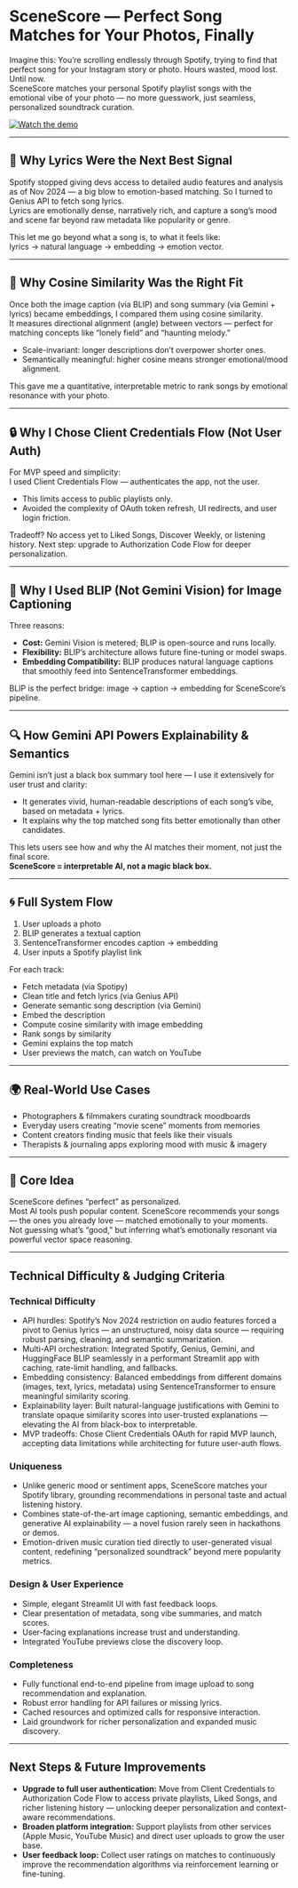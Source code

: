 # SceneScore — Perfect Song Matches for Your Photos, Finally

Imagine this: You’re scrolling endlessly through Spotify, trying to find that perfect song for your Instagram story or photo. Hours wasted, mood lost. Until now.  
SceneScore matches your personal Spotify playlist songs with the emotional vibe of your photo — no more guesswork, just seamless, personalized soundtrack curation.

[![Watch the demo](https://i.vimeocdn.com/video/your-thumbnail-image.jpg)](https://vimeo.com/1102849578)

---

## 🎤 Why Lyrics Were the Next Best Signal

Spotify stopped giving devs access to detailed audio features and analysis as of Nov 2024 — a big blow to emotion-based matching. So I turned to Genius API to fetch song lyrics.  
Lyrics are emotionally dense, narratively rich, and capture a song’s mood and scene far beyond raw metadata like popularity or genre.

This let me go beyond what a song is, to what it feels like:  
lyrics → natural language → embedding → emotion vector.

---

## 📐 Why Cosine Similarity Was the Right Fit

Once both the image caption (via BLIP) and song summary (via Gemini + lyrics) became embeddings, I compared them using cosine similarity.  
It measures directional alignment (angle) between vectors — perfect for matching concepts like “lonely field” and “haunting melody.”

- Scale-invariant: longer descriptions don’t overpower shorter ones.
- Semantically meaningful: higher cosine means stronger emotional/mood alignment.

This gave me a quantitative, interpretable metric to rank songs by emotional resonance with your photo.

---

## 🔒 Why I Chose Client Credentials Flow (Not User Auth)

For MVP speed and simplicity:  
I used Client Credentials Flow — authenticates the app, not the user.

- This limits access to public playlists only.
- Avoided the complexity of OAuth token refresh, UI redirects, and user login friction.

Tradeoff? No access yet to Liked Songs, Discover Weekly, or listening history. Next step: upgrade to Authorization Code Flow for deeper personalization.

---

## 🤖 Why I Used BLIP (Not Gemini Vision) for Image Captioning

Three reasons:

- **Cost:** Gemini Vision is metered; BLIP is open-source and runs locally.
- **Flexibility:** BLIP’s architecture allows future fine-tuning or model swaps.
- **Embedding Compatibility:** BLIP produces natural language captions that smoothly feed into SentenceTransformer embeddings.

BLIP is the perfect bridge: image → caption → embedding for SceneScore’s pipeline.

---

## 🔍 How Gemini API Powers Explainability & Semantics

Gemini isn’t just a black box summary tool here — I use it extensively for user trust and clarity:

- It generates vivid, human-readable descriptions of each song’s vibe, based on metadata + lyrics.
- It explains why the top matched song fits better emotionally than other candidates.

This lets users see how and why the AI matches their moment, not just the final score.  
**SceneScore = interpretable AI, not a magic black box.**

---

## 🌀 Full System Flow

1. User uploads a photo  
2. BLIP generates a textual caption  
3. SentenceTransformer encodes caption → embedding  
4. User inputs a Spotify playlist link  

For each track:  
- Fetch metadata (via Spotipy)  
- Clean title and fetch lyrics (via Genius API)  
- Generate semantic song description (via Gemini)  
- Embed the description  
- Compute cosine similarity with image embedding  
- Rank songs by similarity  
- Gemini explains the top match  
- User previews the match, can watch on YouTube  

---

## 🌍 Real-World Use Cases

- Photographers & filmmakers curating soundtrack moodboards  
- Everyday users creating “movie scene” moments from memories  
- Content creators finding music that feels like their visuals  
- Therapists & journaling apps exploring mood with music & imagery  

---

## 🎯 Core Idea

SceneScore defines “perfect” as personalized.  
Most AI tools push popular content. SceneScore recommends your songs — the ones you already love — matched emotionally to your moments.  
Not guessing what’s “good,” but inferring what’s emotionally resonant via powerful vector space reasoning.

---

## Technical Difficulty & Judging Criteria

### Technical Difficulty

- API hurdles: Spotify’s Nov 2024 restriction on audio features forced a pivot to Genius lyrics — an unstructured, noisy data source — requiring robust parsing, cleaning, and semantic summarization.
- Multi-API orchestration: Integrated Spotify, Genius, Gemini, and HuggingFace BLIP seamlessly in a performant Streamlit app with caching, rate-limit handling, and fallbacks.
- Embedding consistency: Balanced embeddings from different domains (images, text, lyrics, metadata) using SentenceTransformer to ensure meaningful similarity scoring.
- Explainability layer: Built natural-language justifications with Gemini to translate opaque similarity scores into user-trusted explanations — elevating the AI from black-box to interpretable.
- MVP tradeoffs: Chose Client Credentials OAuth for rapid MVP launch, accepting data limitations while architecting for future user-auth flows.

### Uniqueness

- Unlike generic mood or sentiment apps, SceneScore matches your Spotify library, grounding recommendations in personal taste and actual listening history.
- Combines state-of-the-art image captioning, semantic embeddings, and generative AI explainability — a novel fusion rarely seen in hackathons or demos.
- Emotion-driven music curation tied directly to user-generated visual content, redefining “personalized soundtrack” beyond mere popularity metrics.

### Design & User Experience

- Simple, elegant Streamlit UI with fast feedback loops.
- Clear presentation of metadata, song vibe summaries, and match scores.
- User-facing explanations increase trust and understanding.
- Integrated YouTube previews close the discovery loop.

### Completeness

- Fully functional end-to-end pipeline from image upload to song recommendation and explanation.
- Robust error handling for API failures or missing lyrics.
- Cached resources and optimized calls for responsive interaction.
- Laid groundwork for richer personalization and expanded music discovery.

---

## Next Steps & Future Improvements

- **Upgrade to full user authentication:** Move from Client Credentials to Authorization Code Flow to access private playlists, Liked Songs, and richer listening history — unlocking deeper personalization and context-aware recommendations.
- **Broaden platform integration:** Support playlists from other services (Apple Music, YouTube Music) and direct user uploads to grow the user base.
- **User feedback loop:** Collect user ratings on matches to continuously improve the recommendation algorithms via reinforcement learning or fine-tuning.
